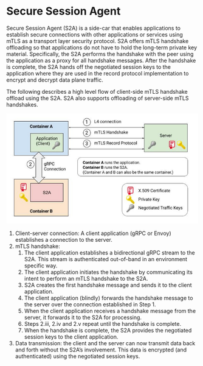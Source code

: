 # Secure Session Agent

Secure Session Agent (S2A) is a side-car that enables applications to establish
secure connections with other applications or services using mTLS as a transport
layer security protocol. S2A offers mTLS handshake offloading so that
applications do not have to hold the long-term private key material.
Specifically, the S2A performs the handshake with the peer using the application
as a proxy for all handshake messages. After the handshake is complete, the S2A
hands off the negotiated session keys to the application where they are used in
the record protocol implementation to encrypt and decrypt data plane traffic.

The following describes a high level flow of client-side mTLS handshake offload
using the S2A. S2A also supports offloading of server-side mTLS handshakes.

![mTLS Handshake Offload flow using S2A](img/S2A_handshake.jpg)

1.  Client-server connection: A client application (gRPC or Envoy) establishes a
    connection to the server.
2.  mTLS handshake:
    1.  The client application establishes a bidirectional gRPC stream to the
        S2A. This stream is authenticated out-of-band in an environment specific
        way.
    2.  The client application initiates the handshake by communicating its
        intent to perform an mTLS handshake to the S2A.
    3.  S2A creates the first handshake message and sends it to the client
        application.
    4.  The client application (blindly) forwards the handshake message to the
        server over the connection established in Step 1.
    5.  When the client application receives a handshake message from the
        server, it forwards it to the S2A for processing.
    6.  Steps 2.iii, 2.iv and 2.v repeat until the handshake is complete.
    7.  When the handshake is complete, the S2A provides the negotiated session
        keys to the client application.
3.  Data transmission: the client and the server can now transmit data back and
    forth without the S2A’s involvement. This data is encrypted (and
    authenticated) using the negotiated session keys.
